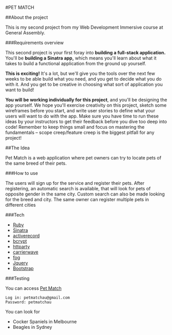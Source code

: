 #PET MATCH


##About the project

  This is my second project from my Web Development Immersive course at General Assembly.

###Requirements overview

  This second project is your first foray into **building a full-stack application.** You'll be **building a Sinatra app,** which means you'll learn about what it takes to build a functional application from the ground up yourself.

  **This is exciting!** It's a lot, but we'll give you the tools over the next few weeks to be able build what you need, and you get to decide what you do with it. And you get to be creative in choosing what sort of application you want to build!

  **You will be working individually for this project**, and you'll be designing the app yourself. We hope you'll exercise creativity on this project, sketch some wireframes before you start, and write user stories to define what your users will want to do with the app. Make sure you have time to run these ideas by your instructors to get their feedback before you dive too deep into code! Remember to keep things small and focus on mastering the fundamentals – scope creep/feature creep is the biggest pitfall for any project!

##The Idea

  Pet Match is a web application where pet owners can try to locate pets of the same breed of their pets.

###How to use

  The users will sign up for the service and register their pets.
  After registering, an automatic search is available, that will look for pets of opposite gender in the same city.
  Custom search can also be made looking for the breed and city.
  The same owner can register multiple pets in different cities

###Tech

  - [Ruby](https://www.ruby-lang.org/en/)
  - [Sinatra](https://rubygems.org/gems/sinatra)
  - [activerecord](https://rubygems.org/gems/activerecord)
  - [bcrypt](https://rubygems.org/gems/bcrypt)
  - [httparty](https://rubygems.org/gems/httparty)
  - [carrierwave](https://rubygems.org/gems/carrierwave)
  - [fog](https://rubygems.org/gems/fog)
  - [Jquery](http://jquery.com/)
  - [Bootstrap](http://getbootstrap.com/)

###Testing

  You can access [Pet Match](https://petmatch-au.herokuapp.com/home)

  ```
  Log in: petmatchau@gmail.com
  Password: petmatchau
  ```

  You can look for
  - Cocker Spaniels in Melbourne
  - Beagles in Sydney
